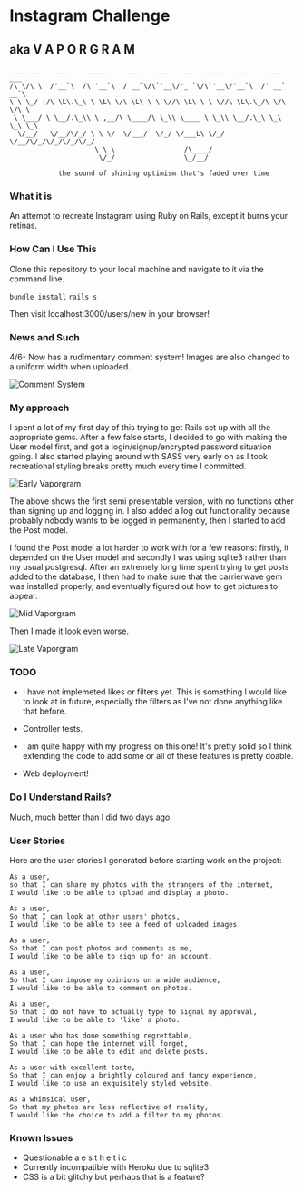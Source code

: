 # Instagram Challenge
## aka V A P O R G R A M
```
 __  __     __     _____     ___   _ __    __   _ __    __      ___ ___    
/\ \/\ \  /'__`\  /\ '__`\  / __`\/\`'__\/'_ `\/\`'__\/'__`\  /' __` __`\  
\ \ \_/ |/\ \L\.\_\ \ \L\ \/\ \L\ \ \ \//\ \L\ \ \ \//\ \L\.\_/\ \/\ \/\ \
 \ \___/ \ \__/.\_\\ \ ,__/\ \____/\ \_\\ \____ \ \_\\ \__/.\_\ \_\ \_\ \_\
  \/__/   \/__/\/_/ \ \ \/  \/___/  \/_/ \/___L\ \/_/ \/__/\/_/\/_/\/_/\/_/
                     \ \_\                 /\____/                         
                      \/_/                 \_/__/     

            the sound of shining optimism that's faded over time﻿
```                      

### What it is

An attempt to recreate Instagram using Ruby on Rails, except it burns your retinas.

### How Can I Use This

Clone this repository to your local machine and navigate to it via the command line.

``` bundle install ```
``` rails s ```

Then visit localhost:3000/users/new in your browser!

### News and Such

4/6- Now has a rudimentary comment system! Images are also changed to a uniform width when uploaded.

![Comment System](https://github.com/wemmm/instagram-challenge/blob/master/app/assets/images/comments.png)

### My approach

I spent a lot of my first day of this trying to get Rails set up with all the appropriate gems. After a few false starts, I decided to go with making the User model first, and got a login/signup/encrypted password situation going. I also started playing around with SASS very early on as I took recreational styling breaks pretty much every time I committed.

![Early Vaporgram](https://github.com/wemmm/instagram-challenge/blob/master/app/assets/images/vaporgram1.png)

The above shows the first semi presentable version, with no functions other than signing up and logging in. I also added a log out functionality because probably nobody wants to be logged in permanently, then I started to add the Post model.

I found the Post model a lot harder to work with for a few reasons: firstly, it depended on the User model and secondly I was using sqlite3 rather than my usual postgresql. After an extremely long time spent trying to get posts added to the database, I then had to make sure that the carrierwave gem was installed properly, and eventually figured out how to get pictures to appear.

![Mid Vaporgram](https://github.com/wemmm/instagram-challenge/blob/master/app/assets/images/vaporgram2.png)

Then I made it look even worse.

![Late Vaporgram](https://github.com/wemmm/instagram-challenge/blob/master/app/assets/images/vaporgram3.png)

### TODO

- I have not implemeted likes or filters yet. This is something I would like to look at in future, especially the filters as I've not done anything like that before.

- Controller tests.

- I am quite happy with my progress on this one! It's pretty solid so I think extending the code to add some or all of these features is pretty doable.

- Web deployment!

### Do I Understand Rails?

Much, much better than I did two days ago.

### User Stories

Here are the user stories I generated before starting work on the project:

```
As a user,
so that I can share my photos with the strangers of the internet,
I would like to be able to upload and display a photo.
```

```
As a user,
So that I can look at other users' photos,
I would like to be able to see a feed of uploaded images.
```

```
As a user,
So that I can post photos and comments as me,
I would like to be able to sign up for an account.
```

```
As a user,
So that I can impose my opinions on a wide audience,
I would like to be able to comment on photos.
```

```
As a user,
So that I do not have to actually type to signal my approval,
I would like to be able to 'like' a photo.
```

```
As a user who has done something regrettable,
So that I can hope the internet will forget,
I would like to be able to edit and delete posts.
```

```
As a user with excellent taste,
So that I can enjoy a brightly coloured and fancy experience,
I would like to use an exquisitely styled website.
```

```
As a whimsical user,
So that my photos are less reflective of reality,
I would like the choice to add a filter to my photos.
```

### Known Issues

- Questionable a e s t h e t i c
- Currently incompatible with Heroku due to sqlite3
- CSS is a bit glitchy but perhaps that is a feature?
